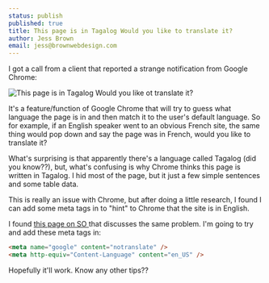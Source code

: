 ```yaml
---
status: publish
published: true
title: This page is in Tagalog Would you like to translate it?
author: Jess Brown
email: jess@brownwebdesign.com
---
```



I got a call from a client that reported a strange notification from
Google Chrome:

![This page is in Tagalog  Would you like ot translate it?][1]

It's a feature/function of Google Chrome that will try to guess what language the page is in and then match it to the user's default language. So for example, if an English speaker went to an obvious French site, the same thing would pop down and say the page was in French, would you like to translate it?

What's surprising is that apparently there's a language called Tagalog (did you know??), but, what's confusing is why Chrome thinks this page is written in Tagalog. I hid most of the page, but it just a few simple sentences and some table data.

This is really an issue with Chrome, but after doing a little research, I found I can add some meta tags in to "hint" to Chrome that the site is in English.

I found [ this page on SO ][2] that discusses the same problem. I'm going to try and add these meta tags in:

```html
<meta name="google" content="notranslate" />
<meta http-equiv="Content-Language" content="en_US" />
```

Hopefully it'll work. Know any other tips??

[1]: image_path("blog/tagalog.png")
[2]:http://stackoverflow.com/questions/2980520/how-to-specify-your-webpages-language-so-google-chrome-doesnt-offer-to-transla
